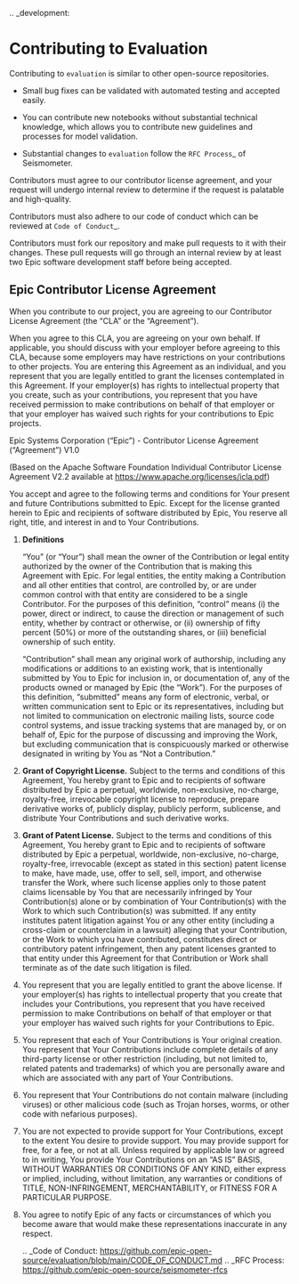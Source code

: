 .. _development:

Contributing to Evaluation
===========================

Contributing to ``evaluation`` is similar to
other open-source repositories.

-  Small bug fixes can be validated with automated testing and accepted
   easily.

-  You can contribute new notebooks without substantial technical
   knowledge, which allows you to contribute new guidelines and processes
   for model validation.

-  Substantial changes to ``evaluation`` follow the `RFC Process`_ of Seismometer.

Contributors must agree to our contributor license agreement, and your
request will undergo internal review to determine if the request is
palatable and high-quality.

Contributors must also adhere to our code of conduct which can be reviewed at 
`Code of Conduct`_.

Contributors must fork our repository and make pull requests to it with
their changes. These pull requests will go through an internal review by
at least two Epic software development staff before being accepted.

Epic Contributor License Agreement
----------------------------------

When you contribute to our project, you are agreeing to our Contributor
License Agreement (the “CLA” or the “Agreement”).

When you agree to this CLA, you are agreeing on your own behalf. If
applicable, you should discuss with your employer before agreeing to
this CLA, because some employers may have restrictions on your
contributions to other projects. You are entering this Agreement as an
individual, and you represent that you are legally entitled to grant the
licenses contemplated in this Agreement. If your employer(s) has rights
to intellectual property that you create, such as your contributions,
you represent that you have received permission to make contributions on
behalf of that employer or that your employer has waived such rights for
your contributions to Epic projects.

Epic Systems Corporation (“Epic”) - Contributor License Agreement
(“Agreement”) V1.0

(Based on the Apache Software Foundation Individual Contributor License
Agreement V2.2 available at https://www.apache.org/licenses/icla.pdf)

You accept and agree to the following terms and conditions for Your
present and future Contributions submitted to Epic. Except for the
license granted herein to Epic and recipients of software distributed by
Epic, You reserve all right, title, and interest in and to Your
Contributions.

1. **Definitions**

   “You” (or “Your”) shall mean the owner of the Contribution or legal
   entity authorized by the owner of the Contribution that is making
   this Agreement with Epic. For legal entities, the entity making a
   Contribution and all other entities that control, are controlled by,
   or are under common control with that entity are considered to be a
   single Contributor. For the purposes of this definition, “control”
   means (i) the power, direct or indirect, to cause the direction or
   management of such entity, whether by contract or otherwise, or (ii)
   ownership of fifty percent (50%) or more of the outstanding shares,
   or (iii) beneficial ownership of such entity.

   “Contribution” shall mean any original work of authorship, including
   any modifications or additions to an existing work, that is
   intentionally submitted by You to Epic for inclusion in, or
   documentation of, any of the products owned or managed by Epic (the
   “Work”). For the purposes of this definition, “submitted” means any
   form of electronic, verbal, or written communication sent to Epic or
   its representatives, including but not limited to communication on
   electronic mailing lists, source code control systems, and issue
   tracking systems that are managed by, or on behalf of, Epic for the
   purpose of discussing and improving the Work, but excluding
   communication that is conspicuously marked or otherwise designated in
   writing by You as “Not a Contribution.”

2. **Grant of Copyright License.** Subject to the terms and conditions
   of this Agreement, You hereby grant to Epic and to recipients of
   software distributed by Epic a perpetual, worldwide, non-exclusive,
   no-charge, royalty-free, irrevocable copyright license to reproduce,
   prepare derivative works of, publicly display, publicly perform,
   sublicense, and distribute Your Contributions and such derivative
   works.

3. **Grant of Patent License.** Subject to the terms and conditions of
   this Agreement, You hereby grant to Epic and to recipients of
   software distributed by Epic a perpetual, worldwide, non-exclusive,
   no-charge, royalty-free, irrevocable (except as stated in this
   section) patent license to make, have made, use, offer to sell, sell,
   import, and otherwise transfer the Work, where such license applies
   only to those patent claims licensable by You that are necessarily
   infringed by Your Contribution(s) alone or by combination of Your
   Contribution(s) with the Work to which such Contribution(s) was
   submitted. If any entity institutes patent litigation against You or
   any other entity (including a cross-claim or counterclaim in a
   lawsuit) alleging that your Contribution, or the Work to which you
   have contributed, constitutes direct or contributory patent
   infringement, then any patent licenses granted to that entity under
   this Agreement for that Contribution or Work shall terminate as of
   the date such litigation is filed.

4. You represent that you are legally entitled to grant the above
   license. If your employer(s) has rights to intellectual property that
   you create that includes your Contributions, you represent that you
   have received permission to make Contributions on behalf of that
   employer or that your employer has waived such rights for your
   Contributions to Epic.

5. You represent that each of Your Contributions is Your original
   creation. You represent that Your Contributions include complete
   details of any third-party license or other restriction (including,
   but not limited to, related patents and trademarks) of which you are
   personally aware and which are associated with any part of Your
   Contributions.

6. You represent that Your Contributions do not contain malware
   (including viruses) or other malicious code (such as Trojan horses,
   worms, or other code with nefarious purposes).

7. You are not expected to provide support for Your Contributions,
   except to the extent You desire to provide support. You may provide
   support for free, for a fee, or not at all. Unless required by
   applicable law or agreed to in writing, You provide Your
   Contributions on an “AS IS” BASIS, WITHOUT WARRANTIES OR CONDITIONS
   OF ANY KIND, either express or implied, including, without
   limitation, any warranties or conditions of TITLE, NON-INFRINGEMENT,
   MERCHANTABILITY, or FITNESS FOR A PARTICULAR PURPOSE.

8. You agree to notify Epic of any facts or circumstances of which you
   become aware that would make these representations inaccurate in any
   respect.

   .. _Code of Conduct: https://github.com/epic-open-source/evaluation/blob/main/CODE_OF_CONDUCT.md 
   .. _RFC Process: https://github.com/epic-open-source/seismometer-rfcs
